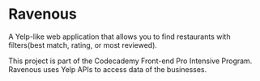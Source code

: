 # Ravenous
A Yelp-like web application that allows you to find restaurants with filters(best match, rating, or most reviewed).

This project is part of the Codecademy Front-end Pro Intensive Program. Ravenous uses Yelp APIs to access data of the businesses.
